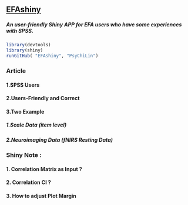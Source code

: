 
[EFAshiny](https://psychilin.shinyapps.io/EFAshiny/)
----------------------------------------------------

##### An user-friendly Shiny APP for EFA users who have some experiences with SPSS.

<!-- README.md is generated from README.Rmd. Please edit that file -->
``` r
library(devtools)
library(shiny)
runGitHub( "EFAshiny", "PsyChiLin") 
```

### Article

#### 1.SPSS Users

#### 2.Users-Friendly and Correct

#### 3.Two Example

##### 1.Scale Data (item level)

##### 2.Neuroimaging Data (fNIRS Resting Data)

### Shiny Note :

#### 1. Correlation Matrix as Input ?

#### 2. Correlation CI ?

#### 3. How to adjust Plot Margin
